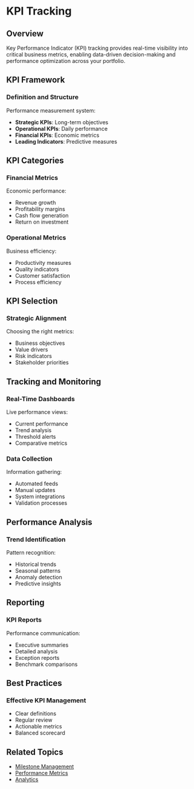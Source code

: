 # KPI Tracking

## Overview

Key Performance Indicator (KPI) tracking provides real-time visibility into critical business metrics, enabling data-driven decision-making and performance optimization across your portfolio.

## KPI Framework

### Definition and Structure

Performance measurement system:

- **Strategic KPIs**: Long-term objectives
- **Operational KPIs**: Daily performance
- **Financial KPIs**: Economic metrics
- **Leading Indicators**: Predictive measures

## KPI Categories

### Financial Metrics

Economic performance:

- Revenue growth
- Profitability margins
- Cash flow generation
- Return on investment

### Operational Metrics

Business efficiency:

- Productivity measures
- Quality indicators
- Customer satisfaction
- Process efficiency

## KPI Selection

### Strategic Alignment

Choosing the right metrics:

- Business objectives
- Value drivers
- Risk indicators
- Stakeholder priorities

## Tracking and Monitoring

### Real-Time Dashboards

Live performance views:

- Current performance
- Trend analysis
- Threshold alerts
- Comparative metrics

### Data Collection

Information gathering:

- Automated feeds
- Manual updates
- System integrations
- Validation processes

## Performance Analysis

### Trend Identification

Pattern recognition:

- Historical trends
- Seasonal patterns
- Anomaly detection
- Predictive insights

## Reporting

### KPI Reports

Performance communication:

- Executive summaries
- Detailed analysis
- Exception reports
- Benchmark comparisons

## Best Practices

### Effective KPI Management

- Clear definitions
- Regular review
- Actionable metrics
- Balanced scorecard

## Related Topics

- [Milestone Management](milestones.md)
- [Performance Metrics](../performance/metrics.md)
- [Analytics](../portfolio/analytics.md)
